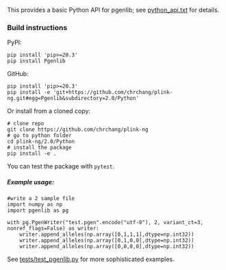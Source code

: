 This provides a basic Python API for pgenlib; see [python_api.txt](python_api.txt) for details.


### Build instructions
PyPI:
```
pip install 'pip>=20.3'
pip install Pgenlib
```

GitHub:
```
pip install 'pip>=20.3'
pip install -e 'git+https://github.com/chrchang/plink-ng.git#egg=Pgenlib&subdirectory=2.0/Python'
```

Or install from a cloned copy:
```
# clone repo
git clone https://github.com/chrchang/plink-ng
# go to python folder
cd plink-ng/2.0/Python
# install the package
pip install -e .
```

You can test the package with `pytest`.

##### Example usage:
```
#write a 2 sample file
import numpy as np
import pgenlib as pg

with pg.PgenWriter("test.pgen".encode("utf-8"), 2, variant_ct=3, nonref_flags=False) as writer:
	writer.append_alleles(np.array([0,1,1,1],dtype=np.int32))
	writer.append_alleles(np.array([0,1,0,0],dtype=np.int32))
	writer.append_alleles(np.array([0,0,0,0],dtype=np.int32))

```

See [tests/test_pgenlib.py](tests/test_pgenlib.py) for more sophisticated examples.
